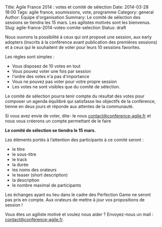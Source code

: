 Title: Agile France 2014 : votes et comité de sélection
Date: 2014-03-28 18:00
Tags: agile france, soumissions, vote, programme
Category: general
Author: Equipe d'organisation
Summary: Le comité de sélection des sessions se tiendra les 15 mars. Les agilistes motivés sont les bienvenus.
Slug: agile-france-2014-votes-comite-selection
Status: draft


Nous ouvrons la possibilité à ceux qui ont proposé une session, aux early adopters (inscrits à la conférence avant publication des premières sessions) et à ceux qui le souhaitent de voter pour leurs 10 sessions favorites.

Les règles sont simples :
* Vous disposez de 10 votes en tout
* Vous pouvez voter une fois par session
* l'ordre des votes n'a pas d'importance
* Vous ne pouvez pas voter pour votre propre session
* Les votes ne sont visibles que du comité de sélection.
 
Le comité de sélection pourra tenir compte du résultat des votes pour composer un agenda équilibré qui satisfasse les objectifs de la conférence, tienne en deux jours et réponde aux attentes de la communauté.

Si vous avez envie de voter, dite- le nous <contact@conference-agile.fr> et nous vous créerons un compte permettant de le faire

**Le comité de sélection se tiendra le 15 mars.**

Les éléments portés à l’attention des participants à ce comité seront :
* le titre
* le sous-titre
* le track
* la durée
* les noms des orateurs
* le teaser (short description)
* la description
* le nombre maximal de participants
    
Les échanges ayant eu lieu dans le cadre des Perfection Game ne seront pas pris en compte. Aux orateurs de mettre à jour vos propositions de session !

Vous êtes un agiliste motivé et voulez nous aider ?
Envoyez-nous un mail : <contact@conference-agile.fr>.
 

